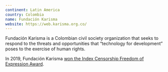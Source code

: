 ```yaml
---
continent: Latin America
country: Colombia
name: Fundación Karisma
website: https://web.karisma.org.co/
---
```


Fundación Karisma is a Colombian civil society organization that seeks to respond to the threats and opportunities that “technology for development” poses to the exercise of human rights.

In 2019, Fundación Karisma [won the Index Censorship Freedom of Expression Award](https://web.karisma.org.co/fundacion-karisma-wins-the-index-censorship-freedom-of-expression-award-2019/).
